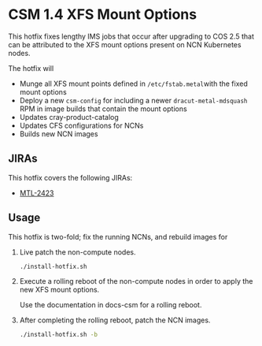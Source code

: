 # CSM 1.4 XFS Mount Options

This hotfix fixes lengthy IMS jobs that occur after upgrading to COS 2.5 that can be attributed to the XFS mount options present on NCN Kubernetes nodes.

The hotfix will

- Munge all XFS mount points defined in `/etc/fstab.metal`with the fixed mount options
- Deploy a new `csm-config` for including a newer `dracut-metal-mdsquash` RPM in image builds that contain the mount options
- Updates cray-product-catalog
- Updates CFS configurations for NCNs
- Builds new NCN images

## JIRAs

This hotfix covers the following JIRAs:

* [MTL-2423](https://jira-pro.it.hpe.com:8443/browse/MTL-2423)

## Usage

This hotfix is two-fold; fix the running NCNs, and rebuild images for  

1. Live patch the non-compute nodes.

    ```bash
    ./install-hotfix.sh
    ```

1. Execute a rolling reboot of the non-compute nodes in order to apply the new XFS mount options.

    Use the documentation in docs-csm for a rolling reboot.

1. After completing the rolling reboot, patch the NCN images.

    ```bash
    ./install-hotfix.sh -b
    ```
